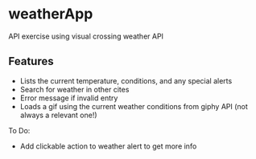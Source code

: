 # weatherApp

API exercise using visual crossing weather API

## Features

- Lists the current temperature, conditions, and any special alerts
- Search for weather in other cites
- Error message if invalid entry
- Loads a gif using the current weather conditions from giphy API (not always a relevant one!)

To Do:

- Add clickable action to weather alert to get more info
